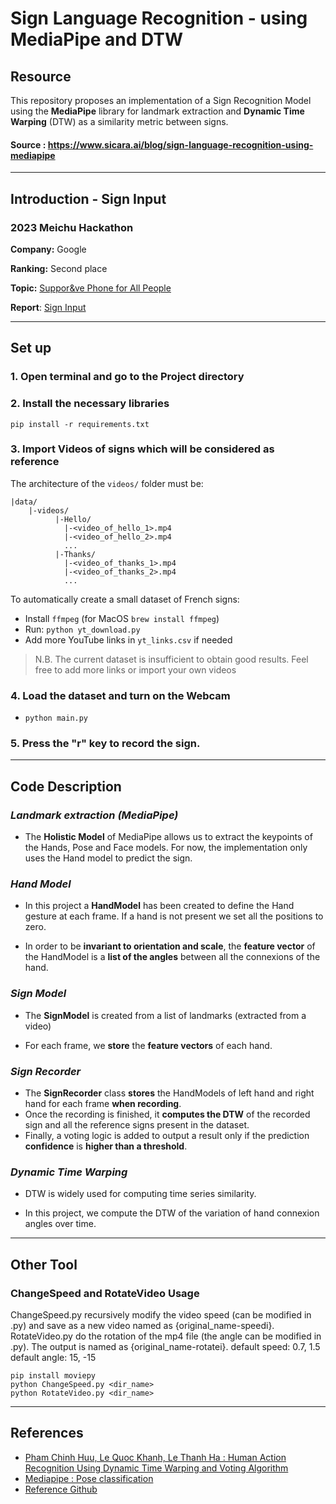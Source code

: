 # Sign Language Recognition - using MediaPipe and DTW

## Resource

This repository proposes an implementation of a Sign Recognition Model using the **MediaPipe** library 
for landmark extraction and **Dynamic Time Warping** (DTW) as a similarity metric between signs.

#### Source : https://www.sicara.ai/blog/sign-language-recognition-using-mediapipe
___
## Introduction - Sign Input
### 2023 Meichu Hackathon

**Company:** Google

**Ranking:** Second place

**Topic:** [Suppor&ve Phone for All People](https://2023.meichuhackathon.org/assets/pdfs/Google_2023.pdf)

**Report**: [Sign Input]()
___
## Set up

### 1. Open terminal and go to the Project directory

### 2. Install the necessary libraries

` pip install -r requirements.txt `

### 3. Import Videos of signs which will be considered as reference
The architecture of the `videos/` folder must be:
```
|data/
    |-videos/
          |-Hello/
            |-<video_of_hello_1>.mp4
            |-<video_of_hello_2>.mp4
            ...
          |-Thanks/
            |-<video_of_thanks_1>.mp4
            |-<video_of_thanks_2>.mp4
            ...
```

To automatically create a small dataset of French signs:

- Install `ffmpeg` (for MacOS `brew install ffmpeg`)
- Run: ` python yt_download.py `
- Add more YouTube links in ``yt_links.csv`` if needed
> N.B. The current dataset is insufficient to obtain good results. Feel free to add more links or import your own videos 

### 4. Load the dataset and turn on the Webcam

- ` python main.py `

### 5. Press the "r" key to record the sign. 

___
## Code Description

### *Landmark extraction (MediaPipe)*

- The **Holistic Model** of MediaPipe allows us to extract the keypoints of the Hands, Pose and Face models.
For now, the implementation only uses the Hand model to predict the sign.


### *Hand Model*

- In this project a **HandModel** has been created to define the Hand gesture at each frame. 
If a hand is not present we set all the positions to zero.

- In order to be **invariant to orientation and scale**, the **feature vector** of the
HandModel is a **list of the angles** between all the connexions of the hand.

### *Sign Model*

- The **SignModel** is created from a list of landmarks (extracted from a video)

- For each frame, we **store** the **feature vectors** of each hand.

### *Sign Recorder*

- The **SignRecorder** class **stores** the HandModels of left hand and right hand for each frame **when recording**.
- Once the recording is finished, it **computes the DTW** of the recorded sign and 
all the reference signs present in the dataset.
- Finally, a voting logic is added to output a result only if the prediction **confidence** is **higher than a threshold**.

### *Dynamic Time Warping*

-  DTW is widely used for computing time series similarity.

- In this project, we compute the DTW of the variation of hand connexion angles over time.

___

## Other Tool

### ChangeSpeed and RotateVideo Usage
ChangeSpeed.py recursively modify the video speed (can be modified in .py) and save as a new video named as {original_name-speedi}.
RotateVideo.py do the rotation of the mp4 file (the angle can be modified in .py). The output is named as {original_name-rotatei}.
default speed: 0.7, 1.5 
default angle: 15, -15
```
pip install moviepy
python ChangeSpeed.py <dir_name>
python RotateVideo.py <dir_name>
```
___

## References

 - [Pham Chinh Huu, Le Quoc Khanh, Le Thanh Ha : Human Action Recognition Using Dynamic Time Warping and Voting Algorithm](https://www.researchgate.net/publication/290440452)
 - [Mediapipe : Pose classification](https://google.github.io/mediapipe/solutions/pose_classification.html)
 - [Reference Github](https://github.com/gabguerin/Sign-Language-Recognition--MediaPipe-DTW)

